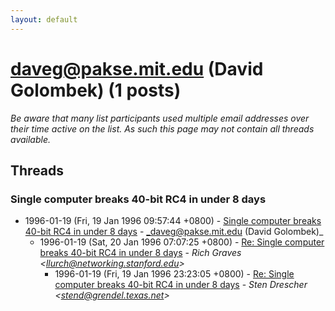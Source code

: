 ```yaml
---
layout: default
---
```


# daveg@pakse.mit.edu (David Golombek) (1 posts)

_Be aware that many list participants used multiple email addresses over their time active on the list. As such this page may not contain all threads available._

## Threads

### Single computer breaks 40-bit RC4 in under 8 days
+ 1996-01-19 (Fri, 19 Jan 1996 09:57:44 +0800) - [Single computer breaks 40-bit RC4 in under 8 days](/archive/1996/01/c7c3e0f6585d2b4299c3b8dd6d620e84cf581dd0b3da34bd126f8cd7380aa80f) - _daveg@pakse.mit.edu (David Golombek)_
  + 1996-01-19 (Sat, 20 Jan 1996 07:07:25 +0800) - [Re: Single computer breaks 40-bit RC4 in under 8 days](/archive/1996/01/c821cd492c7af6a12ef5c5f9f6d83d7530bd62f057a491a9485296175ad28c43) - _Rich Graves \<llurch@networking.stanford.edu\>_
    + 1996-01-19 (Fri, 19 Jan 1996 23:23:05 +0800) - [Re: Single computer breaks 40-bit RC4 in under 8 days](/archive/1996/01/b11606c260d6c747910427b75dd669500a799cb8725d7f29ac400ec4fd4c9876) - _Sten Drescher \<stend@grendel.texas.net\>_


